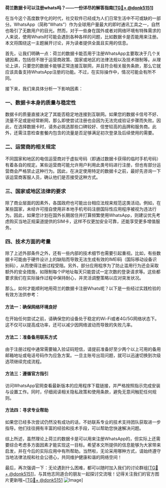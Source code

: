 **荷兰数据卡可以注册whats吗？——一份详尽的解答指南[[TG💪+ @donk5151](https://t.me/s/donk5151)]**

在当今这个高度数字化的时代，社交软件已经成为人们日常生活中不可或缺的一部分。WhatsApp（简称“Whats”）作为全球用户量最大的即时通讯工具之一，自然也吸引了无数用户的目光。然而，对于一些身在国外或者对网络环境有特殊需求的人来说，使用Whats时可能会遇到各种各样的问题，比如数据卡是否能用来注册。本文将围绕这一主题展开讨论，并为读者提供全面且实用的信息。

首先，让我们明确一点：荷兰的数据卡能否用于注册WhatsApp主要取决于几个关键因素，包括但不限于运营商政策、国家或地区的法律法规以及技术限制等。从理论上讲，只要您的数据卡能够正常连接互联网，并且符合相关服务条款，那么它就应该具备支持WhatsApp注册的功能。不过，在实际操作中，情况可能会有所不同。

接下来，我们来具体分析一下影响因素：

### 一、数据卡本身的质量与稳定性

数据卡的质量直接决定了其能否稳定地连接到互联网。如果您的数据卡信号不好、流量不足或是经常断网，那么即使尝试注册也会因为无法完成验证步骤而失败。因此，在选择数据卡时，请务必挑选那些口碑较好、信誉较高的品牌和服务商。此外，还需注意检查套餐内包含的流量是否足够满足初次登录及后续使用的需要。

### 二、运营商的相关规定

不同国家和地区的电信运营商对于虚拟号码（即通过数据卡获得的临时手机号码）有着各自的规定。某些运营商可能允许用户利用此类号码进行注册，但也有部分运营商会严格禁止这种行为。因此，在决定使用特定的数据卡之前，最好先咨询一下该运营商客服人员，确认他们是否接受这种方式。

### 三、国家或地区法律的要求

除了商业层面的因素外，各国政府也可能出台相应法规来规范这类活动。例如，在某些国家，未经许可擅自使用非本地手机号码注册国际性应用程序被视为违法行为。因此，如果您计划在国外长期居住并打算频繁使用WhatsApp，则建议优先考虑购买当地正规渠道提供的SIM卡，这样不仅更加安全可靠，还能享受更多增值服务。

### 四、技术方面的考量

除了上述外部条件之外，还有一些内部的技术细节也需要引起重视。比如，有些数据卡可能由于硬件设计上的缺陷而导致无法生成有效的IMEI码（国际移动设备识别码），从而使得注册过程受阻。另外，部分应用程序为了防止滥用行为还会采取额外的安全措施，如限制每个IP地址每天只能尝试一定次数的登录请求等。这些都要求我们在实际操作过程中保持耐心，并灵活调整策略以应对突发状况。

那么，如何才能顺利地用荷兰的数据卡注册Whats呢？以下是一些经过实践检验的有效方法供参考：

#### 方法一：确保网络环境良好
在开始任何尝试之前，请确保您的设备处于稳定的Wi-Fi或者4G/5G网络状态下。这不仅可以提高成功率，还可以减少因网络波动而导致的失败几率。

#### 方法二：准备备用联系方式
由于注册过程中通常需要输入验证码短信，请提前准备好至少两个以上可用的备用邮箱地址或电话号码作为应急方案。一旦主账号出现问题，就可以迅速切换到次级选项继续完成流程。

#### 方法三：遵循官方指引
访问WhatsApp官网查看最新版本的应用程序下载链接，并严格按照指示完成安装与设置工作。同时，仔细阅读相关隐私政策和使用条款，避免无意间触犯任何规则。

#### 方法四：寻求专业帮助
如果您已经多次尝试仍然没有成功的话，不妨联系专业的技术支持团队获取进一步指导。他们往往拥有丰富的经验和技术手段，可以帮助您快速解决问题。

综上所述，虽然理论上荷兰的数据卡是可以用来注册WhatsApp的，但实际上还需要综合考虑多方面因素才能实现这一目标。希望本文所提供的信息能够为大家带来启发，并在今后的实际应用中有所帮助。当然啦，无论采用哪种方式，请始终遵守当地法律法规和社会公德心，共同维护健康和谐的网络空间！

最后，再次强调一下：无论遇到什么困难，都可以随时加入我们的讨论群组[[TG💪+ @donk5151](https://t.me/s/donk5151)]，与其他志同道合的朋友一起探讨交流哦！记得关注我们的官方图片更新哦~[[TG💪+ @donk5151](https://t.me/s/donk5151) ![Image](https://i.postimg.cc/rwNCRYN7/Snipaste-2025-04-30-17-27-05.png)]